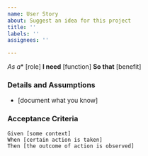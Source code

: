 ```yaml
---
name: User Story
about: Suggest an idea for this project
title: ''
labels: ''
assignees: ''

---
```


*As a** [role]
**I need** [function]
**So that** [benefit]
### Details and Assumptions
 * [document what you know]
 ### Acceptance Criteria
```gherkin
Given [some context]
When [certain action is taken]
Then [the outcome of action is observed]
